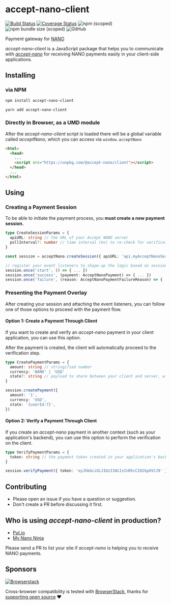 # accept-nano-client

[![Build Status](https://travis-ci.org/accept-nano/accept-nano-client.svg?branch=master)](https://travis-ci.org/accept-nano/accept-nano-client)
[![Coverage Status](https://coveralls.io/repos/github/accept-nano/accept-nano-client/badge.svg?branch=master)](https://coveralls.io/github/accept-nano/accept-nano-client?branch=master)
![npm (scoped)](https://img.shields.io/npm/v/@accept-nano/client)
![npm bundle size (scoped)](https://img.shields.io/bundlephobia/minzip/@accept-nano/client)
![GitHub](https://img.shields.io/github/license/accept-nano/accept-nano-client)

Payment gateway for [NANO](https://nano.org)

_accept-nano-client_ is a JavaScript package that helps you to communicate with [_accept-nano_](https://github.com/accept-nano/accept-nano) for receiving NANO payments easily in your client-side applications.

## Installing

### via NPM

```bash
npm install accept-nano-client

yarn add accept-nano-client
```

### Directly in Browser, as a UMD module

After the _accept-nano-client_ script is loaded there will be a global variable called _acceptNano_, which you can access via `window.acceptNano`

```HTML
<html>
  <head>
    ...
    <script src="https://unpkg.com/@accept-nano/client"></script>
  </head>
  ...
</html>
```

## Using

### Creating a Payment Session

To be able to initiate the payment process, you **must create a new payment session.**

```ts
type CreateSessionParams = {
  apiURL: string // the URL of your Accept NANO server
  pollInterval?: number // time interval (ms) to re-check for verification of a payment
}

const session = acceptNano.createSession({ apiURL: 'api.myAcceptNanoServer.com' })

// register your event listeners to shape-up the logic based on session events.
session.once('start', () => { ... })
session.once('success', (payment: AcceptNanoPayment) => { ... })
session.once('failure', (reason: AcceptNanoPaymentFailureReason) => { ... })
```

### Presenting the Payment Overlay

After creating your session and attaching the event listeners, you can follow one of those options to proceed with the payment flow.

#### Option 1: Create a Payment Through Client

If you want to create and verify an _accept-nano_ payment in your client application, you can use this option.

After the payment is created, the client will automatically proceed to the verification step.

```ts
type CreatePaymentParams = {
  amount: string // stringified number
  currency: 'NANO' | 'USD'
  state?: string // payload to share between your client and server, will be embedded into the payment object
}

session.createPayment({
  amount: '1',
  currency: 'USD',
  state: '{userId:7}',
})
```

#### Option 2: Verify a Payment Through Client

If you create an _accept-nano_ payment in another context (such as your application's backend), you can use this option to perform the verification on the client.

```ts
type VerifyPaymentParams = {
  token: string // the payment token created in your application's backend
}

session.verifyPayment({ token: 'eyJhbGciOiJIUzI1NiIsInR5cCI6IkpXVCJ9' })
```

## Contributing

- Please open an issue if you have a question or suggestion.
- Don't create a PR before discussing it first.

## Who is using _accept-nano-client_ in production?

- [Put.io](https://put.io)
- [My Nano Ninja](https://mynano.ninja)

Please send a PR to list your site if _accept-nano_ is helping you to receive NANO payments.

## Sponsors

[![Browserstack](http://wallpapers-for-ipad.com/fullpage/imgs3/logos/browserstack3.png)](http://www.browserstack.com/)

Cross-browser compatibility is tested with [BrowserStack](https://browserstack.com), thanks for [supporting open source](https://www.browserstack.com/open-source) ❤️️
